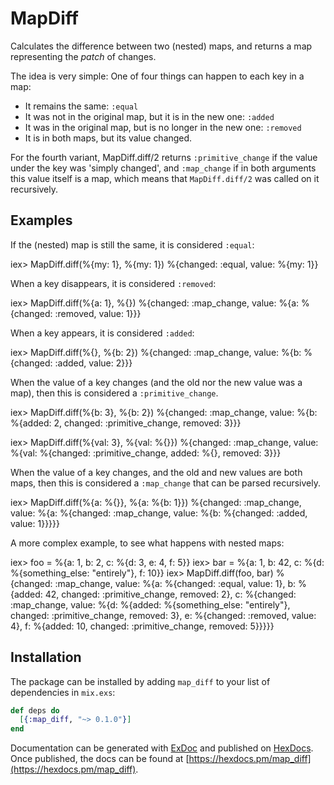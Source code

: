 # MapDiff

  Calculates the difference between two (nested) maps,
  and returns a map representing the _patch_ of changes.

  The idea is very simple:
  One of four things can happen to each key in a map:

  - It remains the same: `:equal`
  - It was not in the original map, but it is in the new one: `:added`
  - It was in the original map, but is no longer in the new one: `:removed`
  - It is in both maps, but its value changed.

  For the fourth variant, MapDiff.diff/2 returns `:primitive_change`
  if the value under the key was 'simply changed',
  and `:map_change` if in both arguments this value itself is a map,
  which means that `MapDiff.diff/2` was called on it recursively.

## Examples

  If the (nested) map is still the same, it is considered `:equal`:

  iex> MapDiff.diff(%{my: 1}, %{my: 1})
  %{changed: :equal, value: %{my: 1}}

  When a key disappears, it is considered `:removed`:

  iex> MapDiff.diff(%{a: 1}, %{})
  %{changed: :map_change, value: %{a: %{changed: :removed, value: 1}}}

  When a key appears, it is considered `:added`:

  iex> MapDiff.diff(%{}, %{b: 2})
  %{changed: :map_change, value: %{b: %{changed: :added, value: 2}}}

  When the value of a key changes (and the old nor the new value was a map),
  then this is considered a `:primitive_change`.

  iex> MapDiff.diff(%{b: 3}, %{b: 2})
  %{changed: :map_change,
    value: %{b: %{added: 2, changed: :primitive_change, removed: 3}}}

  iex> MapDiff.diff(%{val: 3}, %{val: %{}})
  %{changed: :map_change,
    value: %{val: %{changed: :primitive_change, added: %{}, removed: 3}}}

  When the value of a key changes, and the old and new values are both maps,
    then this is considered a `:map_change` that can be parsed recursively.

  iex> MapDiff.diff(%{a: %{}}, %{a: %{b: 1}})
  %{changed: :map_change,
    value: %{a: %{changed: :map_change,
    value: %{b: %{changed: :added, value: 1}}}}}

  A more complex example, to see what happens with nested maps:

  iex> foo = %{a: 1, b: 2, c: %{d: 3, e: 4, f: 5}}
  iex> bar = %{a: 1, b: 42, c: %{d: %{something_else: "entirely"}, f: 10}}
  iex> MapDiff.diff(foo, bar)
  %{changed: :map_change,
    value: %{a: %{changed: :equal, value: 1},
      b: %{added: 42, changed: :primitive_change, removed: 2},
      c: %{changed: :map_change,
        value: %{d: %{added: %{something_else: "entirely"},
        changed: :primitive_change, removed: 3},
      e: %{changed: :removed, value: 4},
      f: %{added: 10, changed: :primitive_change, removed: 5}}}}}



## Installation

The package can be installed
by adding `map_diff` to your list of dependencies in `mix.exs`:

```elixir
def deps do
  [{:map_diff, "~> 0.1.0"}]
end
```

Documentation can be generated with [ExDoc](https://github.com/elixir-lang/ex_doc)
and published on [HexDocs](https://hexdocs.pm). Once published, the docs can
be found at [https://hexdocs.pm/map_diff](https://hexdocs.pm/map_diff).

